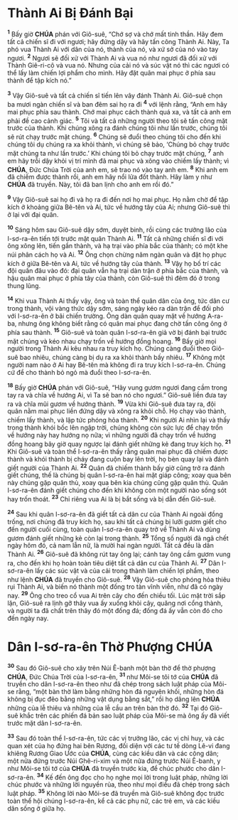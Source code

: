 # Thành Ai Bị Đánh Bại
<sup><b>1</b></sup> Bấy giờ **CHÚA** phán với Giô-suê, “Chớ sợ và chớ mất tinh thần. Hãy đem tất cả chiến sĩ đi với ngươi; hãy đứng dậy và hãy tấn công Thành Ai. Này, Ta phó vua Thành Ai với dân của nó, thành của nó, và xứ sở của nó vào tay ngươi. <sup><b>2</b></sup> Ngươi sẽ đối xử với Thành Ai và vua nó như ngươi đã đối xử với Thành Giê-ri-cô và vua nó. Nhưng của cải nó và súc vật nó thì các ngươi có thể lấy làm chiến lợi phẩm cho mình. Hãy đặt quân mai phục ở phía sau thành để tập kích nó.”

<sup><b>3</b></sup> Vậy Giô-suê và tất cả chiến sĩ tiến lên vây đánh Thành Ai. Giô-suê chọn ba mươi ngàn chiến sĩ và ban đêm sai họ ra đi <sup><b>4</b></sup> với lệnh rằng, “Anh em hãy mai phục phía sau thành. Chớ mai phục cách thành quá xa, và tất cả anh em phải đề cao cảnh giác. <sup><b>5</b></sup> Tôi và tất cả những người theo tôi sẽ tấn công mặt trước của thành. Khi chúng xông ra đánh chúng tôi như lần trước, chúng tôi sẽ rút chạy trước mặt chúng. <sup><b>6</b></sup> Chúng sẽ đuổi theo chúng tôi cho đến khi chúng tôi dụ chúng ra xa khỏi thành, vì chúng sẽ bảo, ‘Chúng bỏ chạy trước mặt chúng ta như lần trước.’ Khi chúng tôi bỏ chạy trước mặt chúng, <sup><b>7</b></sup> anh em hãy trỗi dậy khỏi vị trí mình đã mai phục và xông vào chiếm lấy thành; vì **CHÚA**, Đức Chúa Trời của anh em, sẽ trao nó vào tay anh em. <sup><b>8</b></sup> Khi anh em đã chiếm được thành rồi, anh em hãy nổi lửa đốt thành. Hãy làm y như **CHÚA** đã truyền. Này, tôi đã ban lịnh cho anh em rồi đó.”

<sup><b>9</b></sup> Vậy Giô-suê sai họ đi và họ ra đi đến nơi họ mai phục. Họ nằm chờ để tập kích ở khoảng giữa Bê-tên và Ai, tức về hướng tây của Ai; nhưng Giô-suê thì ở lại với đại quân.

<sup><b>10</b></sup> Sáng hôm sau Giô-suê dậy sớm, duyệt binh, rồi cùng các trưởng lão của I-sơ-ra-ên tiến tới trước mặt quân Thành Ai. <sup><b>11</b></sup> Tất cả những chiến sĩ đi với ông xông lên, tiến gần thành, và hạ trại vào phía bắc của thành; có một khe núi phân cách họ và Ai. <sup><b>12</b></sup> Ông chọn chừng năm ngàn quân và đặt họ phục kích ở giữa Bê-tên và Ai, tức về hướng tây của thành. <sup><b>13</b></sup> Vậy họ bố trí các đội quân đâu vào đó: đại quân vẫn hạ trại dàn trận ở phía bắc của thành, và hậu quân mai phục ở phía tây của thành, còn Giô-suê thì đêm đó ở trong thung lũng.

<sup><b>14</b></sup> Khi vua Thành Ai thấy vậy, ông và toàn thể quân dân của ông, tức dân cư trong thành, vội vàng thức dậy sớm, sáng ngày kéo ra dàn trận để đối phó với I-sơ-ra-ên ở bãi chiến trường. Ông dàn quân quay mặt về hướng A-ra-ba, nhưng ông không biết rằng có quân mai phục đang chờ tấn công ông ở phía sau thành. <sup><b>15</b></sup> Giô-suê và toàn quân I-sơ-ra-ên giả vờ bị đánh bại trước mặt chúng và kéo nhau chạy trốn về hướng đồng hoang. <sup><b>16</b></sup> Bấy giờ mọi người trong Thành Ai kêu nhau ra truy kích họ. Chúng càng đuổi theo Giô-suê bao nhiêu, chúng càng bị dụ ra xa khỏi thành bấy nhiêu. <sup><b>17</b></sup> Không một người nam nào ở Ai hay Bê-tên mà không đi ra truy kích I-sơ-ra-ên. Chúng cứ để cho thành bỏ ngỏ mà đuổi theo I-sơ-ra-ên.

<sup><b>18</b></sup> Bấy giờ **CHÚA** phán với Giô-suê, “Hãy vung gươm ngươi đang cầm trong tay ra và chĩa về hướng Ai, vì Ta sẽ ban nó cho ngươi.” Giô-suê liền đưa tay ra và chĩa mũi gươm về hướng thành. <sup><b>19</b></sup> Vừa khi Giô-suê đưa tay ra, đội quân nằm mai phục liền đứng dậy và xông ra khỏi chỗ. Họ chạy vào thành, chiếm lấy thành, và lập tức phóng hỏa thành. <sup><b>20</b></sup> Khi người Ai nhìn lại và thấy trong thành khói bốc lên ngập trời, chúng không còn sức lực để chạy trốn về hướng này hay hướng nọ nữa; vì những người đã chạy trốn về hướng đồng hoang bây giờ quay ngược lại đánh giết những kẻ đang truy kích họ. <sup><b>21</b></sup> Khi Giô-suê và toàn thể I-sơ-ra-ên thấy rằng quân mai phục đã chiếm được thành và khói thành bị cháy đang cuộn bay lên trời, họ bèn quay lại và đánh giết người của Thành Ai. <sup><b>22</b></sup> Quân đã chiếm thành bấy giờ cũng trở ra đánh giết chúng, thế là chúng bị quân I-sơ-ra-ên hai mặt giáp công; xoay qua bên này chúng gặp quân thù, xoay qua bên kia chúng cũng gặp quân thù. Quân I-sơ-ra-ên đánh giết chúng cho đến khi không còn một người nào sống sót hay trốn thoát. <sup><b>23</b></sup> Chỉ riêng vua Ai là bị bắt sống và bị dẫn đến Giô-suê.

<sup><b>24</b></sup> Sau khi quân I-sơ-ra-ên đã giết tất cả dân cư của Thành Ai ngoài đồng trống, nơi chúng đã truy kích họ, sau khi tất cả chúng bị lưỡi gươm giết cho đến người cuối cùng, toàn quân I-sơ-ra-ên quay trở về Thành Ai và dùng gươm đánh giết những kẻ còn lại trong thành. <sup><b>25</b></sup> Tổng số người đã ngã chết ngày hôm đó, cả nam lẫn nữ, là mười hai ngàn người. Tất cả đều là dân Thành Ai. <sup><b>26</b></sup> Giô-suê đã không rút tay ông lại; cánh tay ông cầm gươm vung ra, cho đến khi họ hoàn toàn tiêu diệt tất cả dân cư của Thành Ai. <sup><b>27</b></sup> Dân I-sơ-ra-ên lấy các súc vật và của cải trong thành làm chiến lợi phẩm, theo như lệnh **CHÚA** đã truyền cho Giô-suê. <sup><b>28</b></sup> Vậy Giô-suê cho phóng hỏa thiêu rụi Thành Ai, và biến nó thành một đống tro tàn vĩnh viễn, như đã có ngày nay. <sup><b>29</b></sup> Ông cho treo cổ vua Ai trên cây cho đến chiều tối. Lúc mặt trời sắp lặn, Giô-suê ra lịnh gỡ thây vua ấy xuống khỏi cây, quăng nơi cổng thành, và người ta đã chất trên thây đó một đống đá; đống đá ấy vẫn còn đó cho đến ngày nay.

# Dân I-sơ-ra-ên Thờ Phượng **CHÚA**
<sup><b>30</b></sup> Sau đó Giô-suê cho xây trên Núi Ê-banh một bàn thờ để thờ phượng **CHÚA**, Đức Chúa Trời của I-sơ-ra-ên, <sup><b>31</b></sup> như Môi-se tôi tớ của **CHÚA** đã truyền cho dân I-sơ-ra-ên theo như đã chép trong sách luật pháp của Môi-se rằng, “một bàn thờ làm bằng những hòn đá nguyên khối, những hòn đá không bị đục đẽo bằng những vật dụng bằng sắt,” rồi họ dâng lên **CHÚA** những của lễ thiêu và những của lễ cầu an trên bàn thờ đó. <sup><b>32</b></sup> Tại đó Giô-suê khắc trên các phiến đá bản sao luật pháp của Môi-se mà ông ấy đã viết trước mặt dân I-sơ-ra-ên.

<sup><b>33</b></sup> Sau đó toàn thể I-sơ-ra-ên, tức các vị trưởng lão, các vị chỉ huy, và các quan xét của họ đứng hai bên Rương, đối diện với các tư tế dòng Lê-vi đang khiêng Rương Giao Ước của **CHÚA**, cùng các kiều dân và các công dân; một nửa đứng trước Núi Ghê-ri-xim và một nửa đứng trước Núi Ê-banh, y như Môi-se tôi tớ của **CHÚA** đã truyền trước kia, để chúc phước cho dân I-sơ-ra-ên. <sup><b>34</b></sup> Kế đến ông đọc cho họ nghe mọi lời trong luật pháp, những lời chúc phước và những lời nguyền rủa, theo như mọi điều đã chép trong sách luật pháp. <sup><b>35</b></sup> Không lời nào Môi-se đã truyền mà Giô-suê không đọc trước toàn thể hội chúng I-sơ-ra-ên, kể cả các phụ nữ, các trẻ em, và các kiều dân sống ở giữa họ.